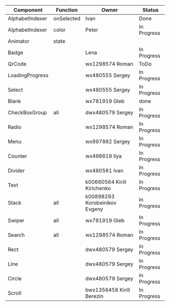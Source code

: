 | Component | Function | Owner | Status |
| --------- | -------- | ----- | ------ |
| AlphabetIndexer | onSelected | Ivan | Done |
| AlphabetIndexer | color | Peter | In Progress |
| Animator | state |  |  |
| Badge |      | Lena | In Progress |
| QrCode |      | wx1298574 Roman | ToDo |
| LoadingProgress |      | wx480555 Sergey| In Progress |
| Select |      | wx480555 Sergey| In Progress |
| Blank |      | wx781919 Gleb| done |
| CheckBoxGroup | all | dwx480579 Sergey| In Progress |
| Radio |      | wx1298574 Roman | In Progress |
| Menu |      | wx997882 Sergey| In Progress |
| Counter |      | wx498619 Ilya | In Progress |
| Divider|      | wx480581 Ivan| In Progress |
| Text |      | k00660564 Kirill Kirichenko | In Progress |
| Stack | all | k00898293 Korobeinikov Evgeny | In Progress |
| Swiper | all | wx781919 Gleb| In Progress |
| Search | all | wx1298574 Roman| In Progress |
| Rect | | dwx480579 Sergey| In Progress |
| Line | | dwx480579 Sergey| In Progress |
| Circle | | dwx480579 Sergey| In Progress |
| Scroll | | bwx1356458 Kirill Berezin | In Progress |


